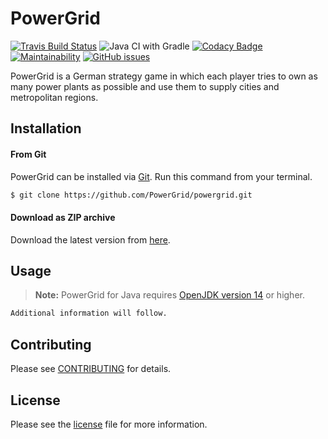 # PowerGrid
[![Travis Build Status](https://travis-ci.org/PowerGrid/powergrid.svg?branch=master)](https://travis-ci.org/PowerGrid/powergrid)
![Java CI with Gradle](https://github.com/powergrid/powergrid/workflows/Java%20CI%20with%20Gradle/badge.svg)
[![Codacy Badge](https://api.codacy.com/project/badge/Grade/61094d6daf8540d8870d839e51bc6f27)](https://app.codacy.com/gh/PowerGrid/powergrid?utm_source=github.com&utm_medium=referral&utm_content=PowerGrid/powergrid&utm_campaign=Badge_Grade_Dashboard)
[![Maintainability](https://api.codeclimate.com/v1/badges/0924152df86d460f764c/maintainability)](https://codeclimate.com/github/PowerGrid/powergrid/maintainability)
[![GitHub issues](https://img.shields.io/github/issues/PowerGrid/powergrid)](https://github.com/PowerGrid/powergrid/issues)

PowerGrid is a German strategy game in which each player tries to own as many power plants as possible and use them to supply cities and metropolitan regions.

## Installation
#### From Git
PowerGrid can be installed via [Git](https://git-scm.com/downloads). Run this command from your terminal. 
```bash
$ git clone https://github.com/PowerGrid/powergrid.git
```
#### Download as ZIP archive
Download the latest version from [here](https://github.com/PowerGrid/powergrid/archive/master.zip).

## Usage
> **Note:** PowerGrid for Java requires [OpenJDK version 14](https://www.oracle.com/java/technologies/javase-jdk14-downloads.html) or higher.

```bash
Additional information will follow.
```

## Contributing
Please see [CONTRIBUTING](https://github.com/PowerGrid/powergrid/blob/master/CONTRIBUTING.md) for details.

## License
Please see the [license](https://github.com/PowerGrid/powergrid/blob/master/LICENSE) file for more information.
